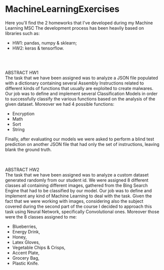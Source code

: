 # MachineLearningExercises
Here you'll find the 2 homeworks that I've developed during my Machine Learning MSC
The development process has been heavily based on libraries such as:
 - HW1: pandas, numpy & sklearn;
 - HW2: keras & tensorflow.
<br/>
<br/>

ABSTRACT HW1<br/>
The task that we have been assigned was to analyze a JSON file populated with a
dictionary containing several Assembly Instructions related to different kinds of
functions that usually are exploited to create malwares.
Our job was to define and implement several Classification Models in order to
successfully classify the various functions based on the analysis of the given dataset.
Moreover we had 4 possible functions:
- Encryption
- Math
- Sort
- String

Finally, after evaluating our models we were asked to perform a blind test prediction on
another JSON file that had only the set of instructions, leaving blank the ground truth.
<br/>
<br/>
<br/>

ABSTRACT HW2<br/>
The task that we have been assigned was to analyze a custom dataset generated
randomly from our student id. We were assigned 8 different classes all containing
different images, gathered from the Bing Search Engine that had to be classified by our
model.
Our job was to define and implement any kind of Machine Learning to deal with the
task. Given the fact that we were working with images, considering also the subject
covered during the second part of the course I decided to approach this task using
Neural Network, specifically Convolutional ones.
Moreover those were the 8 classes assigned to me:
- Blueberries,
- Energy Drink,
- Honey,
- Latex Gloves,
- Vegetable Chips & Crisps,
- Accent Plate,
- Grocery Bag,
- Plastic Knife.
